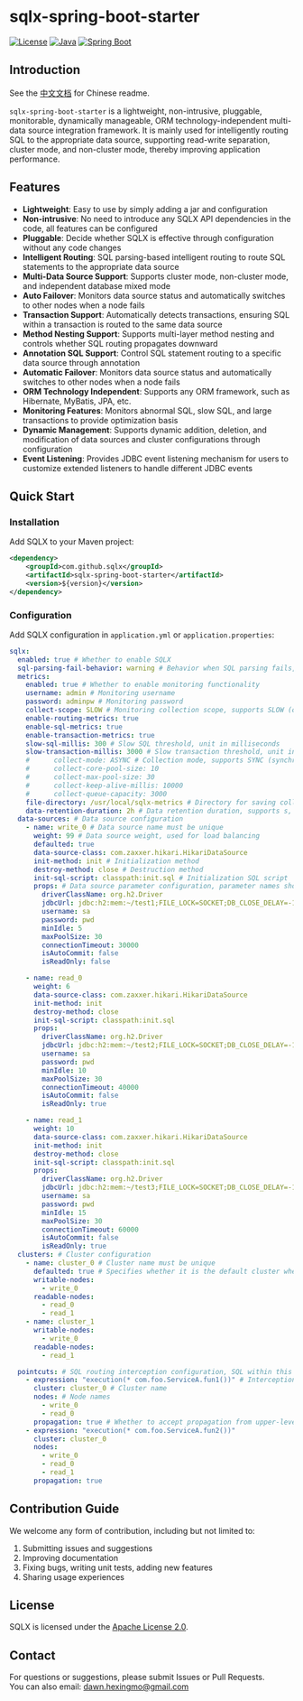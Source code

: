 # sqlx-spring-boot-starter

[![License](https://img.shields.io/badge/license-Apache%202-blue.svg)](LICENSE)
[![Java](https://img.shields.io/badge/Java-8+-green.svg)](https://www.java.com)
[![Spring Boot](https://img.shields.io/badge/Spring%20Boot-2.x-brightgreen.svg)](https://spring.io/projects/spring-boot)

## Introduction
See the [中文文档](./README-zh.md) for Chinese readme.

`sqlx-spring-boot-starter` is a lightweight, non-intrusive, pluggable, monitorable, dynamically manageable, ORM technology-independent multi-data source integration framework. It is mainly used for intelligently routing SQL to the appropriate data source, supporting read-write separation, cluster mode, and non-cluster mode, thereby improving application performance.

## Features
- **Lightweight**: Easy to use by simply adding a jar and configuration
- **Non-intrusive**: No need to introduce any SQLX API dependencies in the code, all features can be configured
- **Pluggable**: Decide whether SQLX is effective through configuration without any code changes
- **Intelligent Routing**: SQL parsing-based intelligent routing to route SQL statements to the appropriate data source
- **Multi-Data Source Support**: Supports cluster mode, non-cluster mode, and independent database mixed mode
- **Auto Failover**: Monitors data source status and automatically switches to other nodes when a node fails
- **Transaction Support**: Automatically detects transactions, ensuring SQL within a transaction is routed to the same data source
- **Method Nesting Support**: Supports multi-layer method nesting and controls whether SQL routing propagates downward
- **Annotation SQL Support**: Control SQL statement routing to a specific data source through annotation
- **Automatic Failover**: Monitors data source status and automatically switches to other nodes when a node fails
- **ORM Technology Independent**: Supports any ORM framework, such as Hibernate, MyBatis, JPA, etc.
- **Monitoring Features**: Monitors abnormal SQL, slow SQL, and large transactions to provide optimization basis
- **Dynamic Management**: Supports dynamic addition, deletion, and modification of data sources and cluster configurations through configuration
- **Event Listening**: Provides JDBC event listening mechanism for users to customize extended listeners to handle different JDBC events

## Quick Start

### Installation
Add SQLX to your Maven project:

```xml
<dependency>
    <groupId>com.github.sqlx</groupId>
    <artifactId>sqlx-spring-boot-starter</artifactId>
    <version>${version}</version>
</dependency>
```

### Configuration
Add SQLX configuration in `application.yml` or `application.properties`:

```yaml
sqlx:
  enabled: true # Whether to enable SQLX
  sql-parsing-fail-behavior: warning # Behavior when SQL parsing fails, supports WARNING (warning), FAILING (error), IGNORE (ignore)
  metrics:
    enabled: true # Whether to enable monitoring functionality
    username: admin # Monitoring username
    password: adminpw # Monitoring password
    collect-scope: SLOW # Monitoring collection scope, supports SLOW (only collects slow SQL and slow transactions), ALL (collects all)
    enable-routing-metrics: true
    enable-sql-metrics: true
    enable-transaction-metrics: true
    slow-sql-millis: 300 # Slow SQL threshold, unit in milliseconds
    slow-transaction-millis: 3000 # Slow transaction threshold, unit in milliseconds
    #      collect-mode: ASYNC # Collection mode, supports SYNC (synchronous), ASYNC (asynchronous)
    #      collect-core-pool-size: 10
    #      collect-max-pool-size: 30
    #      collect-keep-alive-millis: 10000
    #      collect-queue-capacity: 3000
    file-directory: /usr/local/sqlx-metrics # Directory for saving collected data files
    data-retention-duration: 2h # Data retention duration, supports s, m, h, d, w, M, y
  data-sources: # Data source configuration
    - name: write_0 # Data source name must be unique
      weight: 99 # Data source weight, used for load balancing
      defaulted: true
      data-source-class: com.zaxxer.hikari.HikariDataSource
      init-method: init # Initialization method
      destroy-method: close # Destruction method
      init-sql-script: classpath:init.sql # Initialization SQL script
      props: # Data source parameter configuration, parameter names should match the fields of the data source
        driverClassName: org.h2.Driver
        jdbcUrl: jdbc:h2:mem:~/test1;FILE_LOCK=SOCKET;DB_CLOSE_DELAY=-1;DB_CLOSE_ON_EXIT=TRUE;AUTO_RECONNECT=TRUE;IGNORECASE=TRUE;
        username: sa
        password: pwd
        minIdle: 5
        maxPoolSize: 30
        connectionTimeout: 30000
        isAutoCommit: false
        isReadOnly: false

    - name: read_0
      weight: 6
      data-source-class: com.zaxxer.hikari.HikariDataSource
      init-method: init
      destroy-method: close
      init-sql-script: classpath:init.sql
      props:
        driverClassName: org.h2.Driver
        jdbcUrl: jdbc:h2:mem:~/test2;FILE_LOCK=SOCKET;DB_CLOSE_DELAY=-1;DB_CLOSE_ON_EXIT=TRUE;AUTO_RECONNECT=TRUE;IGNORECASE=TRUE;
        username: sa
        password: pwd
        minIdle: 10
        maxPoolSize: 30
        connectionTimeout: 40000
        isAutoCommit: false
        isReadOnly: true

    - name: read_1
      weight: 10
      data-source-class: com.zaxxer.hikari.HikariDataSource
      init-method: init
      destroy-method: close
      init-sql-script: classpath:init.sql
      props:
        driverClassName: org.h2.Driver
        jdbcUrl: jdbc:h2:mem:~/test3;FILE_LOCK=SOCKET;DB_CLOSE_DELAY=-1;DB_CLOSE_ON_EXIT=TRUE;AUTO_RECONNECT=TRUE;IGNORECASE=TRUE;
        username: sa
        password: pwd
        minIdle: 15
        maxPoolSize: 30
        connectionTimeout: 60000
        isAutoCommit: false
        isReadOnly: true
  clusters: # Cluster configuration
    - name: cluster_0 # Cluster name must be unique
      defaulted: true # Specifies whether it is the default cluster when there are multiple clusters
      writable-nodes:
        - write_0
      readable-nodes:
        - read_0
        - read_1
    - name: cluster_1
      writable-nodes:
        - write_0
      readable-nodes:
        - read_1

  pointcuts: # SQL routing interception configuration, SQL within this method will be routed to the specified cluster and nodes
    - expression: "execution(* com.foo.ServiceA.fun1())" # Interception expression, supports Spring AOP interception expressions
      cluster: cluster_0 # Cluster name
      nodes: # Node names
        - write_0
        - read_0
      propagation: true # Whether to accept propagation from upper-level methods
    - expression: "execution(* com.foo.ServiceA.fun2())"
      cluster: cluster_0
      nodes:
        - write_0
        - read_0
        - read_1
      propagation: true
```

## Contribution Guide
We welcome any form of contribution, including but not limited to:

1. Submitting issues and suggestions
2. Improving documentation
3. Fixing bugs, writing unit tests, adding new features
4. Sharing usage experiences

## License
SQLX is licensed under the [Apache License 2.0](LICENSE).

## Contact
For questions or suggestions, please submit Issues or Pull Requests.  
You can also email: [dawn.hexingmo@gmail.com](mailto:dawn.hexingmo@gmail.com)   


